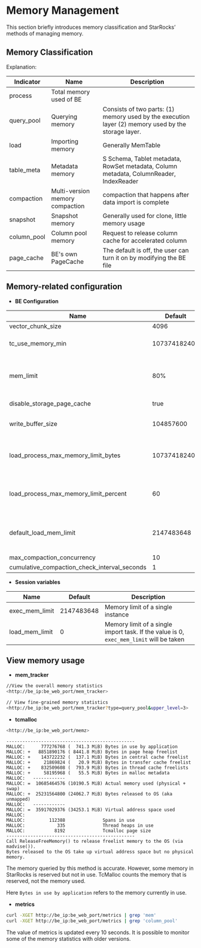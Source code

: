 # Memory Management

This section briefly introduces memory classification and StarRocks’ methods of managing memory.

## Memory Classification

Explanation:

|   Indicator  | Name | Description |
| --- | --- | --- |
|  process   |  Total memory used of BE  | |
|  query\_pool   |   Querying memory   | Consists of two parts: (1) memory used by the execution layer (2) memory used by the storage layer.|
|  load   |  Importing memory    | Generally MemTable|
|  table_meta   |   Metadata memory | S Schema, Tablet metadata, RowSet metadata, Column metadata, ColumnReader, IndexReader |
|  compaction   |   Multi-version memory compaction  |  compaction that happens after data import is complete |
|  snapshot  |   Snapshot memory  | Generally used for clone, little memory usage |
|  column_pool   |    Column pool memory   | Request to release column cache for accelerated column |
|  page_cache   |   BE's own PageCache   | The default is off, the user can turn it on by modifying the BE file |

## Memory-related configuration

* **BE Configuration**

| Name | Default| Description|  
| --- | --- | --- |
| vector_chunk_size | 4096 | Number of chunk rows |
| tc_use_memory_min | 10737418240 | minimum reserved memory for TCmalloc, exceeding which StarRocks will return free memory to the operating system |
| mem_limit | 80% | The percentage of total memory that BE can use. If BE is deployed as a standalone, there is no need to configure it. If it is deployed with other services that consume more memory, it should be configured separately. |
| disable_storage_page_cache | true |  Whether to enable the storage limit of `PageCachestorage_page_cache_limit0PageCache` |
| write_buffer_size | 104857600 |  The capacity limit of a single MemTable, exceeding which a disk swipe will be performed. |
| load_process_max_memory_limit_bytes | 107374182400 | The total import memory limit `min(mem_limit * load_process_max_memory_limit_bytes, load_process_max_memory_limit_bytes)`. It is the actual available import memory threshold, reaching which a disk swipe will be triggered.  |
| load_process_max_memory_limit_percent | 60 | The total import memory limit `min(mem_limit * load_process_max_memory_limit_percent, load_process_max_memory_limit_bytes)`. It is the actual available import memory threshold, reaching which the swipe will be triggered. |
| default_load_mem_limit | 2147483648 | If the memory limit on the receiving side is reached for a single import instance, a disk swipe will be triggered. This needs to be modified with the Session variable `load_mem_limit` to take effect. |
| max_compaction_concurrency | 10 | Disable the compaction|
| cumulative_compaction_check_interval_seconds | 1 | Interval of compaction check|

* **Session variables**

| Name| Default| Description|
| --- | --- | --- |
| exec_mem_limit| 2147483648| Memory limit of a single instance |
| load_mem_limit| 0| Memory limit of a single import task. If the value is 0, `exec_mem_limit` will be taken|

## View memory usage

* **mem\_tracker**

~~~ bash
//View the overall memory statistics
<http://be_ip:be_web_port/mem_tracker>

// View fine-grained memory statistics
<http://be_ip:be_web_port/mem_tracker?type=query_pool&upper_level=3>
~~~

* **tcmalloc**

~~~ bash
<http://be_ip:be_web_port/memz>
~~~

~~~plain text
------------------------------------------------
MALLOC:      777276768 (  741.3 MiB) Bytes in use by application
MALLOC: +   8851890176 ( 8441.8 MiB) Bytes in page heap freelist
MALLOC: +    143722232 (  137.1 MiB) Bytes in central cache freelist
MALLOC: +     21869824 (   20.9 MiB) Bytes in transfer cache freelist
MALLOC: +    832509608 (  793.9 MiB) Bytes in thread cache freelists
MALLOC: +     58195968 (   55.5 MiB) Bytes in malloc metadata
MALLOC:   ------------
MALLOC: =  10685464576 (10190.5 MiB) Actual memory used (physical + swap)
MALLOC: +  25231564800 (24062.7 MiB) Bytes released to OS (aka unmapped)
MALLOC:   ------------
MALLOC: =  35917029376 (34253.1 MiB) Virtual address space used
MALLOC:
MALLOC:         112388              Spans in use
MALLOC:            335              Thread heaps in use
MALLOC:           8192              Tcmalloc page size
------------------------------------------------
Call ReleaseFreeMemory() to release freelist memory to the OS (via madvise()).
Bytes released to the OS take up virtual address space but no physical memory.
~~~

The memory queried by this method is accurate. However, some memory in StarRocks is reserved but not in use. TcMalloc counts the memory that is reserved, not the memory used.

Here `Bytes in use by application` refers to the memory currently in use.

* **metrics**

~~~bash
curl -XGET http://be_ip:be_web_port/metrics | grep 'mem'
curl -XGET http://be_ip:be_web_port/metrics | grep 'column_pool'
~~~

The value of metrics is updated every 10 seconds. It is possible to monitor some of the memory statistics with older versions.
